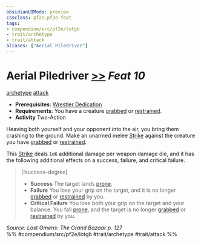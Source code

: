 ```yaml
---
obsidianUIMode: preview
cssclass: pf2e,pf2e-feat
tags:
- compendium/src/pf2e/lotgb
- trait/archetype
- trait/attack
aliases: ["Aerial Piledriver"]
---
```

# Aerial Piledriver  [>>](rules/core-rulebook/chapter-9-playing-the-game.md#Actions "Two-Action") *Feat 10*  
[archetype](rules/traits/archetype.md)  [attack](rules/traits/attack.md)  

- **Prerequisites**: [Wrestler Dedication](compendium/feats/wrestler-dedication-lotgb.md)
- **Requirements**: You have a creature [grabbed](rules/conditions.md#Grabbed) or [restrained](rules/conditions.md#Restrained).
- **Activity** Two-Action

Heaving both yourself and your opponent into the air, you bring them crashing to the ground. Make an unarmed melee [Strike](rules/actions/strike.md) against the creature you have [grabbed](rules/conditions.md#Grabbed) or [restrained](rules/conditions.md#Restrained).

This [Strike](rules/actions/strike.md) deals `1d6` additional damage per weapon damage die, and it has the following additional effects on a success, failure, and critical failure.

> [!success-degree] 
> - **Success** The target lands [prone](rules/conditions.md#Prone).
> - **Failure** You lose your grip on the target, and it is no longer [grabbed](rules/conditions.md#Grabbed) or [restrained](rules/conditions.md#Restrained) by you.
> - **Critical Failure** You lose both your grip on the target and your balance. You fall [prone](rules/conditions.md#Prone), and the target is no longer [grabbed](rules/conditions.md#Grabbed) or [restrained](rules/conditions.md#Restrained) by you.

*Source: Lost Omens: The Grand Bazaar p. 127*  
%% #compendium/src/pf2e/lotgb #trait/archetype #trait/attack %%